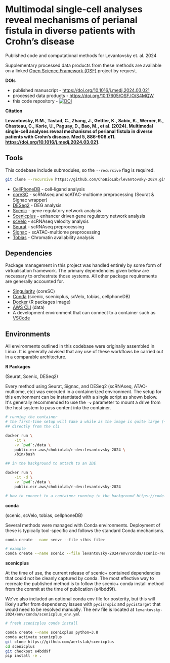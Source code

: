 # Multimodal single-cell analyses reveal mechanisms of perianal fistula in diverse patients with Crohn’s disease
Published code and computational methods for Levantovsky et. al. 2024

Supplementary processed data products from these methods are available on a linked [Open Science Framework (OSF)](https://osf.io/s4mqw/) project by request.

**DOIs**

- published manuscript - https://doi.org/10.1016/j.medj.2024.03.021
- processed data products - https://doi.org/10.17605/OSF.IO/S4MQW
- this code repository - [![DOI](https://zenodo.org/badge/624900220.svg)](https://zenodo.org/doi/10.5281/zenodo.10729881)

**Citation**

**Levantovsky, R.M., Tastad, C., Zhang, J., Gettler, K., Sabic, K., Werner, R., Chasteau, C., Korie, U., Paguay, D., Bao, M., et al. (2024). Multimodal single-cell analyses reveal mechanisms of perianal fistula in diverse patients with Crohn’s disease. Med 5, 886-908.e11. https://doi.org/10.1016/j.medj.2024.03.021.**

## Tools

This codebase include submodules, so the `--recursive` flag is required.

```sh
git clone --recursive https://github.com/ChoBioLab/levantovsky-2024.git
```

- [CellPhoneDB](https://github.com/Teichlab/cellphonedb) - cell-ligand analysis
- [coreSC](https://github.com/ChoBioLab/coreSC) - scRNAseq and scATAC-multiome preprocessing (Seurat & Signac wrapper)
- [DESeq2](https://github.com/mikelove/DESeq2) - DEG analysis
- [Scenic](https://github.com/aertslab/SCENIC) - gene regulatory network analysis
- [Scenicplus](https://github.com/aertslab/scenicplus) - enhancer driven gene regulatory network analysis
- [scVelo](https://github.com/theislab/scvelo) - scRNAseq velocity analysis
- [Seurat](https://github.com/satijalab/seurat) - scRNAseq preprocessing
- [Signac](https://github.com/stuart-lab/signac) - scATAC-multiome preprocessing
- [Tobias](https://github.com/loosolab/TOBIAS) - Chromatin availability analysis

## Dependencies
Package management in this project was handled entirely by some form of virtualisation framework. The primary dependencies given below are necessary to orchestrate those systems. All other package requirements are generally accounted for.

- [Singularity](https://docs.sylabs.io/guides/3.0/user-guide/installation.html) (coreSC)
- [Conda](https://docs.conda.io/en/latest/miniconda.html) (scenic, scenicplus, scVelo, tobias, cellphoneDB)
- [Docker](https://docs.docker.com/engine/install/) (R packages image)
- [AWS CLI](https://docs.aws.amazon.com/cli/latest/userguide/getting-started-install.html) (data)
- A development environment that can connect to a container such as [VSCode](https://code.visualstudio.com/download)

## Environments
All environments outlined in this codebase were originally assembled in Linux. It is generally advised that any use of these workflows be carried out in a comparable architecture.

**R Packages**

(Seurat, Scenic, DESeq2)

Every method using Seurat, Signac, and DESeq2 (scRNAseq, ATAC-multiome, etc) was executed in a containerized environment. The setup for this environment can be instantiated with a single script as shown below. It's generally recommended to use the `-v` parameter to mount a drive from the host system to pass content into the container. 

```sh
# running the container
# the first-time setup will take a while as the image is quite large (~7.5GB)
## directly from the cli

docker run \
    -it \
    -v `pwd`:/data \
    public.ecr.aws/chobiolab/r-dev:levantovsky-2024 \
    /bin/bash

## in the background to attach to an IDE

docker run \
    -it -d \
    -v `pwd`:/data \
    public.ecr.aws/chobiolab/r-dev:levantovsky-2024

# how to connect to a container running in the background https://code.visualstudio.com/docs/devcontainers/attach-container
```

**conda** 

(scenic, scVelo, tobias, cellphoneDB)

Several methods were managed with Conda environments. Deployment of these is typically tool-specific and follows the standard Conda mechanisms. 

```sh
conda create --name <env> --file <this file>

# example
conda create --name scenic --file levantovsky-2024/env/conda/scenic-reqs.txt
```

**scenicplus**

At the time of use, the current release of scenic+ contained dependencies that could not be cleanly captured by conda. The most effective way to recreate the published method is to follow the scenic+ conda install method from the commit at the time of publication (e4bdd9f).

We've also included an optional conda env file for posterity, but this will likely suffer from dependency issues with `pycisTopic` and `pycistarget` that would need to be resolved manually. The env file is located at `levantovsky-2024/env/conda/scenicplus_env.yml`

```sh
# fresh scenicplus conda install

conda create --name scenicplus python=3.8
conda activate scenicplus
git clone https://github.com/aertslab/scenicplus
cd scenicplus
git checkout e4bdd9f
pip install -e .
```
